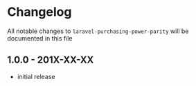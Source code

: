 # Changelog

All notable changes to `laravel-purchasing-power-parity` will be documented in this file

## 1.0.0 - 201X-XX-XX

- initial release
